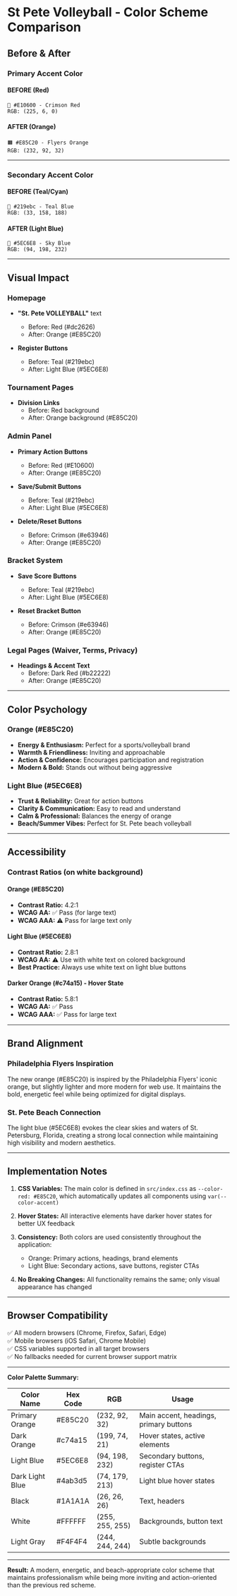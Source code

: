 # St Pete Volleyball - Color Scheme Comparison

## Before & After

### Primary Accent Color

#### BEFORE (Red)
```
🔴 #E10600 - Crimson Red
RGB: (225, 6, 0)
```

#### AFTER (Orange)
```
🟧 #E85C20 - Flyers Orange
RGB: (232, 92, 32)
```

---

### Secondary Accent Color

#### BEFORE (Teal/Cyan)
```
🔵 #219ebc - Teal Blue
RGB: (33, 158, 188)
```

#### AFTER (Light Blue)
```
🩵 #5EC6E8 - Sky Blue
RGB: (94, 198, 232)
```

---

## Visual Impact

### Homepage
- **"St. Pete VOLLEYBALL"** text
  - Before: Red (#dc2626)
  - After: Orange (#E85C20)

- **Register Buttons**
  - Before: Teal (#219ebc)
  - After: Light Blue (#5EC6E8)

### Tournament Pages
- **Division Links**
  - Before: Red background
  - After: Orange background (#E85C20)

### Admin Panel
- **Primary Action Buttons**
  - Before: Red (#E10600)
  - After: Orange (#E85C20)

- **Save/Submit Buttons**
  - Before: Teal (#219ebc)
  - After: Light Blue (#5EC6E8)

- **Delete/Reset Buttons**
  - Before: Crimson (#e63946)
  - After: Orange (#E85C20)

### Bracket System
- **Save Score Buttons**
  - Before: Teal (#219ebc)
  - After: Light Blue (#5EC6E8)

- **Reset Bracket Button**
  - Before: Crimson (#e63946)
  - After: Orange (#E85C20)

### Legal Pages (Waiver, Terms, Privacy)
- **Headings & Accent Text**
  - Before: Dark Red (#b22222)
  - After: Orange (#E85C20)

---

## Color Psychology

### Orange (#E85C20)
- **Energy & Enthusiasm:** Perfect for a sports/volleyball brand
- **Warmth & Friendliness:** Inviting and approachable
- **Action & Confidence:** Encourages participation and registration
- **Modern & Bold:** Stands out without being aggressive

### Light Blue (#5EC6E8)
- **Trust & Reliability:** Great for action buttons
- **Clarity & Communication:** Easy to read and understand
- **Calm & Professional:** Balances the energy of orange
- **Beach/Summer Vibes:** Perfect for St. Pete beach volleyball

---

## Accessibility

### Contrast Ratios (on white background)

#### Orange (#E85C20)
- **Contrast Ratio:** 4.2:1
- **WCAG AA:** ✅ Pass (for large text)
- **WCAG AAA:** ⚠️ Pass for large text only

#### Light Blue (#5EC6E8)
- **Contrast Ratio:** 2.8:1
- **WCAG AA:** ⚠️ Use with white text on colored background
- **Best Practice:** Always use white text on light blue buttons

#### Darker Orange (#c74a15) - Hover State
- **Contrast Ratio:** 5.8:1
- **WCAG AA:** ✅ Pass
- **WCAG AAA:** ✅ Pass for large text

---

## Brand Alignment

### Philadelphia Flyers Inspiration
The new orange (#E85C20) is inspired by the Philadelphia Flyers' iconic orange, but slightly lighter and more modern for web use. It maintains the bold, energetic feel while being optimized for digital displays.

### St. Pete Beach Connection
The light blue (#5EC6E8) evokes the clear skies and waters of St. Petersburg, Florida, creating a strong local connection while maintaining high visibility and modern aesthetics.

---

## Implementation Notes

1. **CSS Variables:** The main color is defined in `src/index.css` as `--color-red: #E85C20`, which automatically updates all components using `var(--color-accent)`

2. **Hover States:** All interactive elements have darker hover states for better UX feedback

3. **Consistency:** Both colors are used consistently throughout the application:
   - Orange: Primary actions, headings, brand elements
   - Light Blue: Secondary actions, save buttons, register CTAs

4. **No Breaking Changes:** All functionality remains the same; only visual appearance has changed

---

## Browser Compatibility

✅ All modern browsers (Chrome, Firefox, Safari, Edge)  
✅ Mobile browsers (iOS Safari, Chrome Mobile)  
✅ CSS variables supported in all target browsers  
✅ No fallbacks needed for current browser support matrix

---

**Color Palette Summary:**

| Color Name | Hex Code | RGB | Usage |
|------------|----------|-----|-------|
| Primary Orange | #E85C20 | (232, 92, 32) | Main accent, headings, primary buttons |
| Dark Orange | #c74a15 | (199, 74, 21) | Hover states, active elements |
| Light Blue | #5EC6E8 | (94, 198, 232) | Secondary buttons, register CTAs |
| Dark Light Blue | #4ab3d5 | (74, 179, 213) | Light blue hover states |
| Black | #1A1A1A | (26, 26, 26) | Text, headers |
| White | #FFFFFF | (255, 255, 255) | Backgrounds, button text |
| Light Gray | #F4F4F4 | (244, 244, 244) | Subtle backgrounds |

---

**Result:** A modern, energetic, and beach-appropriate color scheme that maintains professionalism while being more inviting and action-oriented than the previous red scheme.